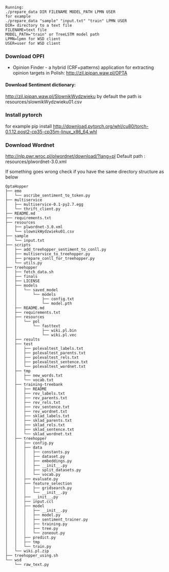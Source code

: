 ```
Running:  
./prepare_data DIR FILENAME MODEL_PATH LPMN USER   
for example  
./prepare_data "sample" "input.txt" "train" LPMN USER   
DIR= directory to a text file
FILENAME=text file
MODEL_PATH="train" or TreeLSTM model path
LPMN=lpmn for WSD client
USER=user for WSD client
```

### Download OPFI
- Opinion Finder - a hybrid (CRF+patterns) application for extracting opinion targets in Polish:
http://zil.ipipan.waw.pl/OPTA


#### Download Sentiment dictionary:
http://zil.ipipan.waw.pl/SlownikWydzwieku
by default the path is resources/slownikWydzwieku01.csv

### Install pytorch
for example
pip install http://download.pytorch.org/whl/cu80/torch-0.1.12.post2-cp35-cp35m-linux_x86_64.whl

### Download Wordnet
http://nlp.pwr.wroc.pl/plwordnet/download/?lang=pl
Default path : resources/plwordnet-3.0.xml  

If something goes wrong check if you have the same directory structure as below  
```
OptaHopper
├── emo
│   └── ascribe_sentiment_to_token.py
├── multiservice
│   ├── multiservice-0.1-py2.7.egg
│   └── thrift_client.py
├── README.md
├── requirements.txt
├── resources
│   ├── plwordnet-3.0.xml
│   └── slownikWydzwieku01.csv
├── sample
│   └── input.txt
├── scripts
│   ├── add_treehopper_sentiment_to_conll.py
│   ├── multiservice_to_treehopper.py
│   ├── prepare_conll_for_treehopper.py
│   └── utils.py
├── treehopper
│   ├── fetch_data.sh
│   ├── finals
│   ├── LICENSE
│   ├── models
│   │   └── saved_model
│   │       └── models
│   │           ├── config.txt
│   │           └── model.pth
│   ├── README.md
│   ├── requirements.txt
│   ├── resources
│   │   └── pol
│   │       └── fasttext
│   │           ├── wiki.pl.bin
│   │           └── wiki.pl.vec
│   ├── results
│   ├── test
│   │   ├── polevaltest_labels.txt
│   │   ├── polevaltest_parents.txt
│   │   ├── polevaltest_rels.txt
│   │   ├── polevaltest_sentence.txt
│   │   └── polevaltest_wordnet.txt
│   ├── tmp
│   │   ├── new_words.txt
│   │   └── vocab.txt
│   ├── training-treebank
│   │   ├── README
│   │   ├── rev_labels.txt
│   │   ├── rev_parents.txt
│   │   ├── rev_rels.txt
│   │   ├── rev_sentence.txt
│   │   ├── rev_wordnet.txt
│   │   ├── sklad_labels.txt
│   │   ├── sklad_parents.txt
│   │   ├── sklad_rels.txt
│   │   ├── sklad_sentence.txt
│   │   └── sklad_wordnet.txt
│   ├── treehopper
│   │   ├── config.py
│   │   ├── data
│   │   │   ├── constants.py
│   │   │   ├── dataset.py
│   │   │   ├── embeddings.py
│   │   │   ├── __init__.py
│   │   │   ├── split_datasets.py
│   │   │   └── vocab.py
│   │   ├── evaluate.py
│   │   ├── feature_selection
│   │   │   ├── gridsearch.py
│   │   │   └── __init__.py
│   │   ├── __init__.py
│   │   ├── input.ccl
│   │   ├── model
│   │   │   ├── __init__.py
│   │   │   ├── model.py
│   │   │   ├── sentiment_trainer.py
│   │   │   ├── training.py
│   │   │   ├── tree.py
│   │   │   └── zoneout.py
│   │   ├── predict.py
│   │   ├── tmp
│   │   └── train.py
│   └── wiki.pl.zip
├── treehopper_using.sh
└── wsd
    └── raw_text.py
   ```
